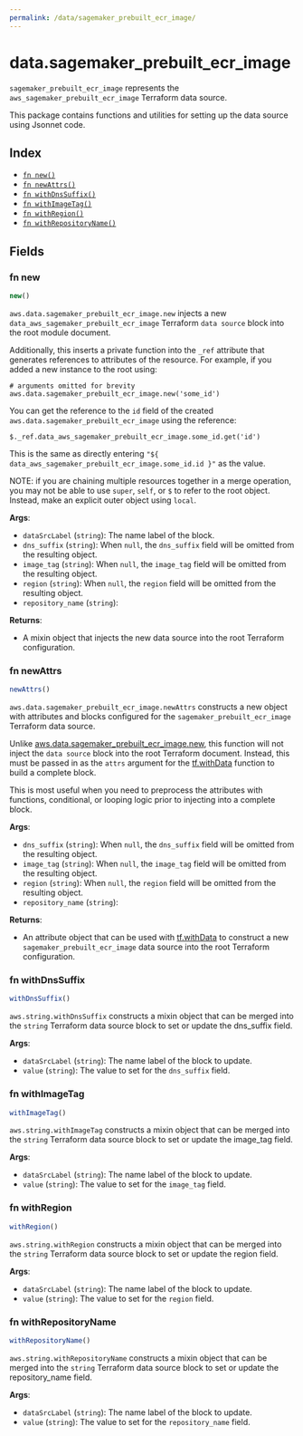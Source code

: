 ```yaml
---
permalink: /data/sagemaker_prebuilt_ecr_image/
---
```


# data.sagemaker_prebuilt_ecr_image

`sagemaker_prebuilt_ecr_image` represents the `aws_sagemaker_prebuilt_ecr_image` Terraform data source.



This package contains functions and utilities for setting up the data source using Jsonnet code.


## Index

* [`fn new()`](#fn-new)
* [`fn newAttrs()`](#fn-newattrs)
* [`fn withDnsSuffix()`](#fn-withdnssuffix)
* [`fn withImageTag()`](#fn-withimagetag)
* [`fn withRegion()`](#fn-withregion)
* [`fn withRepositoryName()`](#fn-withrepositoryname)

## Fields

### fn new

```ts
new()
```


`aws.data.sagemaker_prebuilt_ecr_image.new` injects a new `data_aws_sagemaker_prebuilt_ecr_image` Terraform `data source`
block into the root module document.

Additionally, this inserts a private function into the `_ref` attribute that generates references to attributes of the
resource. For example, if you added a new instance to the root using:

    # arguments omitted for brevity
    aws.data.sagemaker_prebuilt_ecr_image.new('some_id')

You can get the reference to the `id` field of the created `aws.data.sagemaker_prebuilt_ecr_image` using the reference:

    $._ref.data_aws_sagemaker_prebuilt_ecr_image.some_id.get('id')

This is the same as directly entering `"${ data_aws_sagemaker_prebuilt_ecr_image.some_id.id }"` as the value.

NOTE: if you are chaining multiple resources together in a merge operation, you may not be able to use `super`, `self`,
or `$` to refer to the root object. Instead, make an explicit outer object using `local`.

**Args**:
  - `dataSrcLabel` (`string`): The name label of the block.
  - `dns_suffix` (`string`):  When `null`, the `dns_suffix` field will be omitted from the resulting object.
  - `image_tag` (`string`):  When `null`, the `image_tag` field will be omitted from the resulting object.
  - `region` (`string`):  When `null`, the `region` field will be omitted from the resulting object.
  - `repository_name` (`string`): 

**Returns**:
- A mixin object that injects the new data source into the root Terraform configuration.


### fn newAttrs

```ts
newAttrs()
```


`aws.data.sagemaker_prebuilt_ecr_image.newAttrs` constructs a new object with attributes and blocks configured for the `sagemaker_prebuilt_ecr_image`
Terraform data source.

Unlike [aws.data.sagemaker_prebuilt_ecr_image.new](#fn-sagemakerprebuiltecrimagenew), this function will not inject the `data source`
block into the root Terraform document. Instead, this must be passed in as the `attrs` argument for the
[tf.withData](https://github.com/tf-libsonnet/core/tree/main/docs#fn-withdata) function to build a complete block.

This is most useful when you need to preprocess the attributes with functions, conditional, or looping logic prior to
injecting into a complete block.

**Args**:
  - `dns_suffix` (`string`):  When `null`, the `dns_suffix` field will be omitted from the resulting object.
  - `image_tag` (`string`):  When `null`, the `image_tag` field will be omitted from the resulting object.
  - `region` (`string`):  When `null`, the `region` field will be omitted from the resulting object.
  - `repository_name` (`string`): 

**Returns**:
  - An attribute object that can be used with [tf.withData](https://github.com/tf-libsonnet/core/tree/main/docs#fn-withdata) to construct a new `sagemaker_prebuilt_ecr_image` data source into the root Terraform configuration.


### fn withDnsSuffix

```ts
withDnsSuffix()
```

`aws.string.withDnsSuffix` constructs a mixin object that can be merged into the `string`
Terraform data source block to set or update the dns_suffix field.



**Args**:
  - `dataSrcLabel` (`string`): The name label of the block to update.
  - `value` (`string`): The value to set for the `dns_suffix` field.


### fn withImageTag

```ts
withImageTag()
```

`aws.string.withImageTag` constructs a mixin object that can be merged into the `string`
Terraform data source block to set or update the image_tag field.



**Args**:
  - `dataSrcLabel` (`string`): The name label of the block to update.
  - `value` (`string`): The value to set for the `image_tag` field.


### fn withRegion

```ts
withRegion()
```

`aws.string.withRegion` constructs a mixin object that can be merged into the `string`
Terraform data source block to set or update the region field.



**Args**:
  - `dataSrcLabel` (`string`): The name label of the block to update.
  - `value` (`string`): The value to set for the `region` field.


### fn withRepositoryName

```ts
withRepositoryName()
```

`aws.string.withRepositoryName` constructs a mixin object that can be merged into the `string`
Terraform data source block to set or update the repository_name field.



**Args**:
  - `dataSrcLabel` (`string`): The name label of the block to update.
  - `value` (`string`): The value to set for the `repository_name` field.

